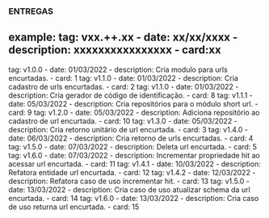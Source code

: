 ### ENTREGAS

## example: tag: vxx.++.xx - date: xx/xx/xxxx - description: xxxxxxxxxxxxxxxx - card:xx

tag: v1.0.0 - date: 01/03/2022 - description: Cria modulo para urls encurtadas. - card: 1
tag: v1.1.0 - date: 01/03/2022 - description: Cria cadastro de urls encurtadas. - card: 2
tag: v1.1.0 - date: 01/03/2022 - description: Cria gerador de código de identificação. - card: 8
tag: v1.1.1 - date: 05/03/2022 - description: Cria repositórios para o módulo short url. - card: 9
tag: v1.2.0 - date: 05/03/2022 - description: Adiciona repositório ao cadastro de url encurtada. - card: 10
tag: v1.3.0 - date: 05/03/2022 - description: Cria retorno unitário de url encurtada. - card: 3
tag: v1.4.0 - date: 06/03/2022 - description: Cria retorno de urls encurtadas. - card: 4
tag: v1.5.0 - date: 07/03/2022 - description: Deleta url encurtada. - card: 5
tag: v1.6.0 - date: 07/03/2022 - description: Incrementar propriedade hit ao acessar url encurtada. - card: 11
tag: v1.4.1 - date: 10/03/2022 - description: Refatora entidade url encurtada. - card: 12
tag: v1.4.2 - date: 12/03/2022 - description: Refatora caso de uso incrementar hit. - card: 13
tag: v1.5.0 - date: 13/03/2022 - description: Cria caso de uso atualizar schema da url encurtada. - card: 14
tag: v1.6.0 - date: 13/03/2022 - description: Cria caso de uso returna url encurtada. - card: 15
